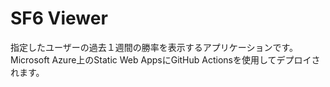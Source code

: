 # SF6 Viewer
指定したユーザーの過去１週間の勝率を表示するアプリケーションです。  
Microsoft Azure上のStatic Web AppsにGitHub Actionsを使用してデプロイされます。